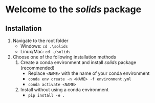 # Welcome to the *solids* package

## Installation

1. Navigate to the root folder
    - Windows: `cd .\solids`
    - Linux/Mac: `cd ./solids`
1. Choose one of the following installation methods
    1. Create a conda environment and install *solids* package (recommended)
        - Replace `<NAME>` with the name of your conda environment
        - `conda env create -n <NAME> -f environment.yml` 
        - `conda activate <NAME>`
    1. Install without using a conda environment
        - `pip install -e .`

